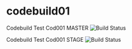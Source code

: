 # codebuild01
Codebuild Test Cod001 MASTER
![Build Status](https://codebuild.eu-west-1.amazonaws.com/badges?uuid=eyJlbmNyeXB0ZWREYXRhIjoiWG9TL2ZQaFE5ZTN1RHl4dEhXWnlyb0gwcXlwSlMrMzJqcGdpcnpPQk5RWlFORHlLYUl0Rkl0SThkRDVSeXB2RlA3NTRFSlZLWnNxSk1KYkNJMUZGSDhVPSIsIml2UGFyYW1ldGVyU3BlYyI6InI4dnF2aWNMdDloOCtRWFEiLCJtYXRlcmlhbFNldFNlcmlhbCI6MX0%3D&branch=master)

Codebuild Test Cod001 STAGE
![Build Status](https://codebuild.eu-west-1.amazonaws.com/badges?uuid=eyJlbmNyeXB0ZWREYXRhIjoiWG9TL2ZQaFE5ZTN1RHl4dEhXWnlyb0gwcXlwSlMrMzJqcGdpcnpPQk5RWlFORHlLYUl0Rkl0SThkRDVSeXB2RlA3NTRFSlZLWnNxSk1KYkNJMUZGSDhVPSIsIml2UGFyYW1ldGVyU3BlYyI6InI4dnF2aWNMdDloOCtRWFEiLCJtYXRlcmlhbFNldFNlcmlhbCI6MX0%3D&branch=stage)
